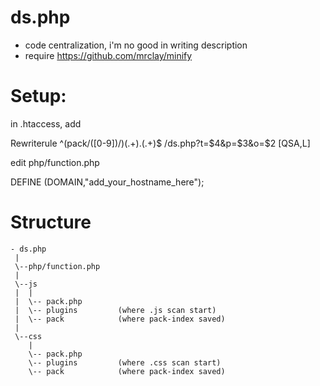 ds.php
======

* code centralization, i'm no good in writing description
* require https://github.com/mrclay/minify

Setup:
======

in .htaccess, add 

   Rewriterule  ^(pack/([0-9])/)(.+)\.(.+)$ /ds.php?t=$4&p=$3&o=$2  [QSA,L]

edit php/function.php

   DEFINE (DOMAIN,"add_your_hostname_here");


Structure
=========

    - ds.php
     |
     \--php/function.php
     |
     \--js
     |  |
     |  \-- pack.php
     |  \-- plugins         (where .js scan start)
     |  \-- pack            (where pack-index saved)
     |
     \--css
        |
        \-- pack.php
        \-- plugins         (where .css scan start)
        \-- pack            (where pack-index saved)

